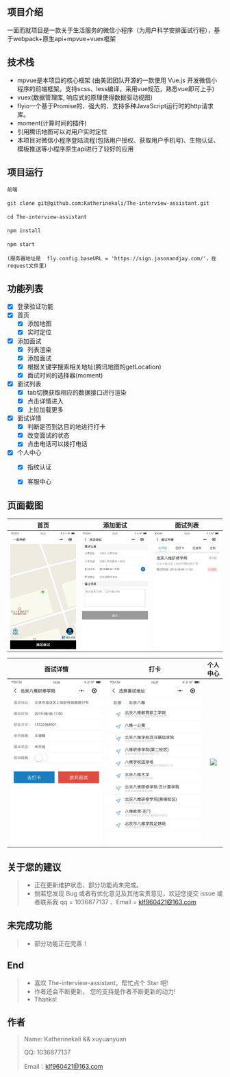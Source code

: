 <!--
 * @Description: In User Settings Edit
 * @Author: klf
 * @Date: 2019-08-08 22:05:46
 * @LastEditTime: 2019-08-12 00:20:58
 * @LastEditors: Please set LastEditors
 -->
## 项目介绍
一面而就项目是一款关于生活服务的微信小程序（为用户科学安排面试行程），基于webpack+原生api+mpvue+vuex框架

## 技术栈
- mpvue是本项目的核心框架 (由美团团队开源的一款使用 Vue.js 开发微信小程序的前端框架。支持scss、less编译，采用vue规范，熟悉vue即可上手)
- vuex(数据管理库, 响应式的原理使得数据驱动视图)
- flyio一个基于Promise的、强大的、支持多种JavaScript运行时的http请求库。
- moment(计算时间的插件)
- 引用腾讯地图可以对用户实时定位
- 本项目对微信小程序登陆流程(包括用户授权、获取用户手机号)、生物认证、模板推送等小程序原生api进行了较好的应用

## 项目运行

```
前端

git clone git@github.com:Katherinekali/The-interview-assistant.git

cd The-interview-assistant

npm install

npm start

(服务器地址是  fly.config.baseURL = 'https://sign.jasonandjay.com/'，在request文件里)
```
## 功能列表

- [x] 登录验证功能
- [x] 首页
    - [x] 添加地图
    - [x] 实时定位
- [x] 添加面试
     - [x] 列表渲染
     - [x] 添加面试
     - [x] 根据关键字搜索相关地址(腾讯地图的getLocation)
     - [x] 面试时间的选择器(moment)
      
- [x] 面试列表
    - [x] tab切换获取相应的数据接口进行渲染
    - [x] 点击详情进入
    - [x] 上拉加载更多
- [x] 面试详情
    - [x] 判断是否到达目的地进行打卡
    - [x] 改变面试的状态
    - [x] 点击电话可以拨打电话
- [x] 个人中心
    - [x] 指纹认证
    - [x] 客服中心
    


<figure >

</figure >

## 页面截图

|         首页         |          添加面试         |        面试列表          |     
| :------------------: | :----------------------: | :-------------------: | 
| ![](./imgs/home.png) | ![](./imgs/addSign.png) | ![](./imgs/list.png) |

|         面试详情         |             打卡          |        个人中心        |
| :-------------------: |  :-------------------------: |:------------------: |
| ![](./imgs/signDetail.png) |  ![](./imgs/card.png) |![](./imgs/personalCentert.png) |



## 关于您的建议

> -  正在更新维护状态，部分功能尚未完成。
> - 倘若您发现 Bug 或者有优化意见及其他宝贵意见，欢迎您提交 issue 或者联系我 qq = 1036877137 、Email = klf960421@163.com

## 未完成功能

> - 部分功能正在完善！

## End

> - 喜欢 The-interview-assistant，帮忙点个 Star 吧!
> - 作者还会不断更新， 您的支持是作者不断更新的动力!
> - Thanks!

## 作者

> Name: Katherinekali && xuyuanyuan
>
> QQ: 1036877137
>
> Email：klf960421@163.com
